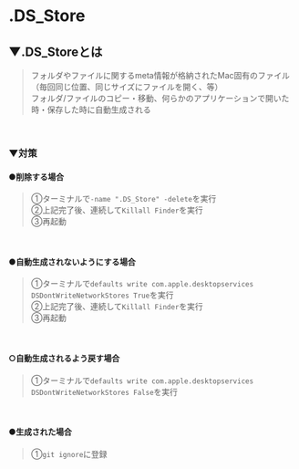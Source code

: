 # .DS_Store
## ▼.DS_Storeとは
>フォルダやファイルに関するmeta情報が格納されたMac固有のファイル（毎回同じ位置、同じサイズにファイルを開く、等）<br>
>フォルダ/ファイルのコピー・移動、何らかのアプリケーションで開いた時・保存した時に自動生成される<br>
<br>

### ▼対策
#### ●削除する場合
>①ターミナルで`-name ".DS_Store" -delete`を実行<br>
>②上記完了後、連続して`Killall Finder`を実行<br>
>③再起動<br>
<br>

#### ●自動生成されないようにする場合
>①ターミナルで`defaults write com.apple.desktopservices DSDontWriteNetworkStores True`を実行<br>
>②上記完了後、連続して`Killall Finder`を実行<br>
>③再起動<br>
<br>

#### ○自動生成されるよう戻す場合
>①ターミナルで`defaults write com.apple.desktopservices DSDontWriteNetworkStores False`を実行<br>
<br>

#### ●生成された場合
>①`git ignore`に登録<br>
<br>

